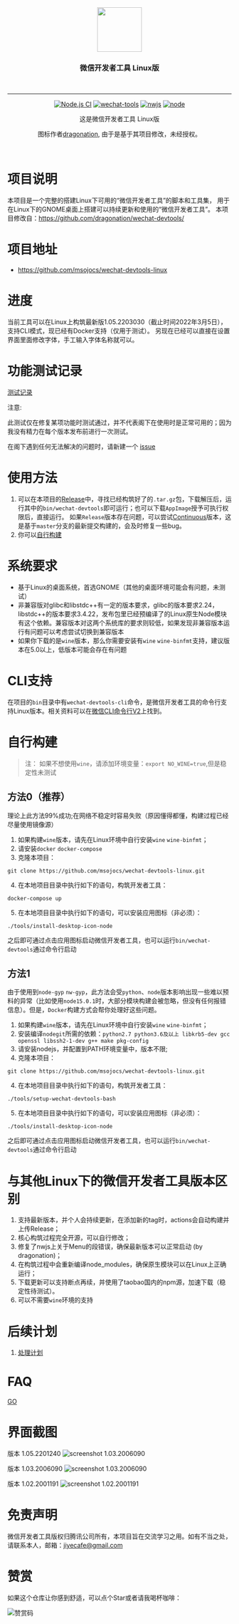 
  
<div align="center">

  <img src="./res/icons/wechat-devtools.png" height="100px" width="100px"/>

  <h3>微信开发者工具 Linux版</h3>
  <br>

----

[![Node.js CI](https://github.com/msojocs/wechat-devtools-linux/actions/workflows/release.yml/badge.svg)](https://github.com/msojocs/wechat-devtools-linux/actions/workflows/release.yml)
[![wechat-tools](https://img.shields.io/badge/wechat--devtools-1.05.2201240-yellow)](https://developers.weixin.qq.com/miniprogram/dev/devtools/download.html)
[![nwjs](https://img.shields.io/badge/nwjs-0.53.1-green)](https://nwjs.io/downloads/)
[![node](https://img.shields.io/badge/node-16.1.0-orange)](https://nodejs.org/en/)

  这是微信开发者工具 Linux版
  
  图标作者[dragonation](https://github.com/dragonation), 由于是基于其项目修改，未经授权。

  <br>
</div>

# 项目说明

本项目是一个完整的搭建Linux下可用的“微信开发者工具”的脚本和工具集，
用于在Linux下的GNOME桌面上搭建可以持续更新和使用的“微信开发者工具”。
本项目修改自：https://github.com/dragonation/wechat-devtools/

# 项目地址
* https://github.com/msojocs/wechat-devtools-linux

# 进度

当前工具可以在Linux上构筑最新版1.05.2203030（截止时间2022年3月5日），支持CLI模式，现已经有Docker支持（仅用于测试）。
另现在已经可以直接在设置界面里面修改字体，手工输入字体名称就可以。

# 功能测试记录

[测试记录](docs/Features.MD)

注意: 

此测试仅在修复某项功能时测试通过，并不代表阁下在使用时是正常可用的；因为我没有精力在每个版本发布前进行一次测试。

在阁下遇到任何无法解决的问题时，请新建一个 [issue](https://github.com/msojocs/wechat-web-devtools-linux/issues/new/choose)

# 使用方法

1. 可以在本项目的[Release](https://github.com/msojocs/wechat-devtools-linux/releases)中，寻找已经构筑好了的`.tar.gz`包，下载解压后，运行其中的`bin/wechat-devtools`即可运行；也可以下载`AppImage`授予可执行权限后，直接运行。
如果`Release`版本存在问题，可以尝试[Continuous](https://github.com/msojocs/wechat-web-devtools-linux/releases/tag/continuous)版本，这是基于`master`分支的最新提交构建的，会及时修复一些bug。
2. 你可以[自行构建](#自行构建)


# 系统要求

* 基于Linux的桌面系统，首选GNOME（其他的桌面环境可能会有问题，未测试）
* 非兼容版对glibc和libstdc++有一定的版本要求，glibc的版本要求2.24，libstdc++的版本要求3.4.22，发布包里已经预编译了的Linux原生Node模块有这个依赖。兼容版本对这两个系统库的要求则较低，如果发现非兼容版本运行有问题可以考虑尝试切换到兼容版本
* 如果你下载的是`wine`版本，那么你需要安装有`wine` `wine-binfmt`支持，建议版本在5.0以上，低版本可能会存在有问题

# CLI支持

在项目的`bin`目录中有`wechat-devtools-cli`命令，是微信开发者工具的命令行支持Linux版本。相关资料可以在[微信CLI命令行V2](https://developers.weixin.qq.com/miniprogram/dev/devtools/cli.html)上找到。

# 自行构建

> 注：
> 如果不想使用`wine`，请添加环境变量：`export NO_WINE=true`,但是稳定性未测试

## 方法0（推荐）

理论上此方法99%成功;在网络不稳定时容易失败（原因懂得都懂，构建过程已经尽量使用镜像源）

1. 如果构建`wine`版本，请先在Linux环境中自行安装`wine` `wine-binfmt`；
2. 请安装`docker` `docker-compose`
3. 克隆本项目：
```
git clone https://github.com/msojocs/wechat-devtools-linux.git
```
4. 在本地项目目录中执行如下的语句，构筑开发者工具：
```
docker-compose up
```
5. 在本地项目目录中执行如下的语句，可以安装应用图标（非必须）：
```
./tools/install-desktop-icon-node
```

之后即可通过点击应用图标启动微信开发者工具，也可以运行`bin/wechat-devtools`通过命令行启动

## 方法1

由于使用到`node-gyp` `nw-gyp`，此方法会受`python`、`node`版本影响出现一些难以预料的异常（比如使用`node15.0.1`时，大部分模块构建会被忽略，但没有任何报错信息）。但是，`Docker`构建方式会帮你处理好这些问题。

1. 如果构建`wine`版本，请先在Linux环境中自行安装`wine` `wine-binfmt`；
2. 安装编译`nodegit`所需的依赖：`python2.7 python3.6及以上 libkrb5-dev gcc openssl libssh2-1-dev g++ make pkg-config`
3. 请安装nodejs，并配置到PATH环境变量中，版本不限;
4. 克隆本项目：
```
git clone https://github.com/msojocs/wechat-devtools-linux.git
```
4. 在本地项目目录中执行如下的语句，构筑开发者工具：
```
./tools/setup-wechat-devtools-bash
```
5. 在本地项目目录中执行如下的语句，可以安装应用图标（非必须）：
```
./tools/install-desktop-icon-node
```

之后即可通过点击应用图标启动微信开发者工具，也可以运行`bin/wechat-devtools`通过命令行启动

# 与其他Linux下的微信开发者工具版本区别

1. 支持最新版本，并个人会持续更新，在添加新的tag时，actions会自动构建并上传Release；
2. 核心构筑过程完全开源，可以自行修改；
3. 修复了nwjs上关于Menu的段错误，确保最新版本可以正常启动 (by dragonation)；
4. 在构筑过程中会重新编译node_modules，确保原生模块可以在Linux上正确运行；
5. 下载更新可以支持断点再续，并使用了taobao国内的npm源，加速下载（稳定性待测试）。
6. 可以不需要`wine`环境的支持

# 后续计划

1. [处理计划](https://github.com/msojocs/wechat-devtools-linux/projects?type=beta)

# FAQ
[GO](docs/FAQ.MD)

# 界面截图

版本 1.05.2201240
![screenshot 1.03.2006090](res/screenshots/1.05.2201240.png)

版本 1.03.2006090
![screenshot 1.03.2006090](res/screenshots/1.03.2006090.jpg)

版本 1.02.2001191
![screenshot 1.02.2001191](res/screenshots/1.02.2001191.jpg)

# 免责声明

微信开发者工具版权归腾讯公司所有，本项目旨在交流学习之用。如有不当之处，请联系本人，邮箱：jiyecafe@gmail.com

# 赞赏
  如果这个仓库让你感到舒适，可以点个Star或者请我喝杯咖啡：

  ![赞赏码](https://user-images.githubusercontent.com/20937135/154661198-93854dc1-c8ba-4c97-a7ab-9f8de26c0226.png)